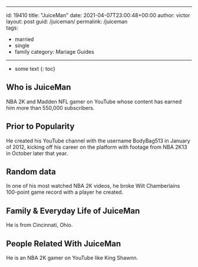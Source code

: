  ---
id: 19410
title: "JuiceMan"
date: 2021-04-07T23:00:48+00:00
author: victor
layout: post
guid: /juiceman/
permalink: /juiceman  
tags:
  - married
  - single
  - family
category: Mariage Guides
---

* some text
{: toc}

## Who is JuiceMan

NBA 2K and Madden NFL gamer on YouTube whose content has earned him more than 550,000 subscribers.

## Prior to Popularity

He created his YouTube channel with the username BodyBag513 in January of 2012, kicking off his career on the platform with footage from NBA 2K13 in October later that year.

## Random data

In one of his most watched NBA 2K videos, he broke Wilt Chamberlains 100-point game record with a player he created.

## Family & Everyday Life of JuiceMan

He is from Cincinnati, Ohio.

## People Related With JuiceMan

He is an NBA 2K gamer on YouTube like King Shawnn.
 